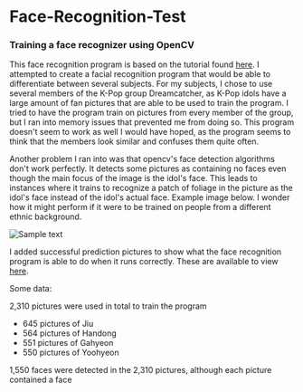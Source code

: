 # Face-Recognition-Test
### Training a face recognizer using OpenCV

This face recognition program is based on the tutorial found [here](https://www.superdatascience.com/opencv-face-recognition/). I attempted to create a facial recognition program that would be able to differentiate between several subjects. For my subjects, I chose to use several members of the K-Pop group Dreamcatcher, as K-Pop idols have a large amount of fan pictures that are able to be used to train the program. I tried to have the program train on pictures from every member of the group, but I ran into memory issues that prevented me from doing so. This program doesn't seem to work as well I would have hoped, as the program seems to think that the members look similar and confuses them quite often. 

Another problem I ran into was that opencv's face detection algorithms don't work perfectly. It detects some pictures as containing no faces even though the main focus of the image is the idol's face. This leads to instances where it trains to recognize a patch of foliage in the picture as the idol's face instead of the idol's actual face. Example image below. I wonder how it might perform if it were to be trained on people from a different ethnic background. 

![Sample text](https://github.com/SimpleTurtle/SimpleTurtle/blob/master/images/22344172_1300303463430014_37224820856848384_n.jpg)

I added successful prediction pictures to show what the face recognition program is able to do when it runs correctly. These are available to view [here](predictions/).

Some data:

2,310 pictures were used in total to train the program
* 645 pictures of Jiu
* 564 pictures of Handong
* 551 pictures of Gahyeon
* 550 pictures of Yoohyeon

1,550 faces were detected in the 2,310 pictures, although each picture contained a face

